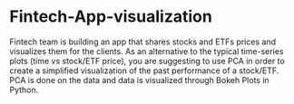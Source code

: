 # Fintech-App-visualization
Fintech team is building an app that shares stocks and ETFs prices and visualizes them for the clients. As an alternative to the typical time-series plots (time vs stock/ETF price), you are suggesting to use PCA in order to create a simplified visualization of the past performance of a stock/ETF.
PCA is done on the data and data is visualized through Bokeh Plots in Python.

